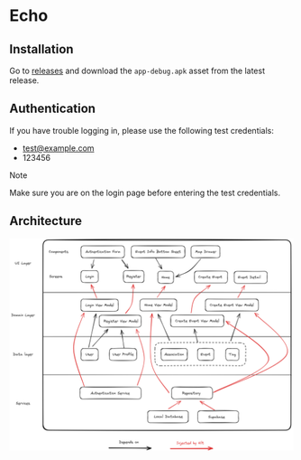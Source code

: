 # Echo

## Installation

Go to [releases](https://github.com/echo-swent/echo/releases) and download the `app-debug.apk` asset from the latest release.

## Authentication

If you have trouble logging in, please use the following test credentials:

- test@example.com
- 123456

> [!NOTE]
> Make sure you are on the login page before entering the test credentials.

## Architecture

![Architecture](docs/architecture.png)